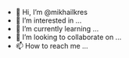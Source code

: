 - 👋 Hi, I’m @mikhailkres
- 👀 I’m interested in ...
- 🌱 I’m currently learning ...
- 💞️ I’m looking to collaborate on ...
- 📫 How to reach me ...

<!---
mikhailkres/mikhailkres is a ✨ special ✨ repository because its `README.md` (this file) appears on your GitHub profile.
You can click the Preview link to take a look at your changes.
--->
